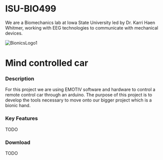 # ISU-BIO499
We are a Biomechanics lab at Iowa State University led by Dr. Karri Haen Whitmer, working with EEG technologies to communicate with mechanical devices.

![BionicsLogo1](https://github.com/GavinH02/ISU-BIO499/assets/122926635/133943df-2007-448a-baad-18988b3eae67)

# Mind controlled car
### Description
For this project we are using EMOTIV software and hardware to control a remote control car through an arduino.
The purpose of this project is to develop the tools necessary to move onto our bigger project which is a bionic hand.

### Key Features
TODO

### Download
TODO
